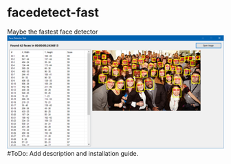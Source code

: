 # facedetect-fast
Maybe the fastest face detector 
<img src="screenshot.png" alt="Example result of base spectrogram" >
#ToDo: Add description and installation guide.
